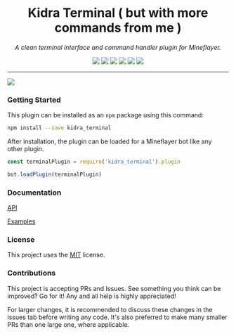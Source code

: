 <h1 align="center">Kidra Terminal ( but with more commands from me )</h1>
<p align="center"><i>A clean terminal interface and command handler plugin for Mineflayer.</i></p>

<p align="center">
  <img src="https://github.com/TheDudeFromCI/kidra-terminal/workflows/Build/badge.svg" />
  <img src="https://img.shields.io/npm/v/kidra_terminal" />
  <img src="https://img.shields.io/github/repo-size/TheDudeFromCI/kidra-terminal" />
  <img src="https://img.shields.io/npm/dm/kidra_terminal" />
  <img src="https://img.shields.io/github/contributors/TheDudeFromCI/kidra-terminal" />
  <img src="https://img.shields.io/github/license/TheDudeFromCI/kidra-terminal" />
</p>

---

<img src="images/screenshot1.png"/>

### Getting Started

This plugin can be installed as an `npm` package using this command:
```bash
npm install --save kidra_terminal
```

After installation, the plugin can be loaded for a Mineflayer bot like any other plugin.
```js
const terminalPlugin = require('kidra_terminal').plugin

bot.loadPlugin(terminalPlugin)
```

### Documentation

[API](https://github.com/TheDudeFromCI/kidra-terminal/blob/master/docs/api.md)

[Examples](https://github.com/TheDudeFromCI/kidra-terminal/tree/master/examples)

### License

This project uses the [MIT](https://github.com/TheDudeFromCI/kidra-terminal/blob/master/LICENSE) license.

### Contributions

This project is accepting PRs and Issues. See something you think can be improved? Go for it! Any and all help is highly appreciated!

For larger changes, it is recommended to discuss these changes in the issues tab before writing any code. It's also preferred to make many smaller PRs than one large one, where applicable.
